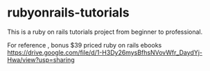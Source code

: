 # rubyonrails-tutorials
This is a ruby on rails tutorials project from beginner to professional. 

For reference , bonus $39 priced ruby on rails ebooks 
https://drive.google.com/file/d/1-H3Dy26mysBfhsNVovWfr_DaydYj-Hwa/view?usp=sharing


